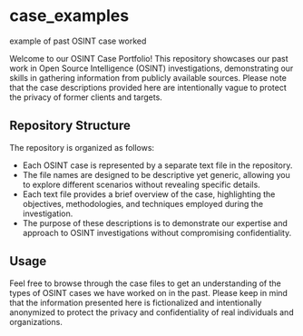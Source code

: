 # case_examples
example of past OSINT case worked

Welcome to our OSINT Case Portfolio! This repository showcases our past work in Open Source Intelligence (OSINT) investigations, demonstrating our skills in gathering information from publicly available sources. Please note that the case descriptions provided here are intentionally vague to protect the privacy of former clients and targets.

## Repository Structure

The repository is organized as follows:

- Each OSINT case is represented by a separate text file in the repository.
- The file names are designed to be descriptive yet generic, allowing you to explore different scenarios without revealing specific details.
- Each text file provides a brief overview of the case, highlighting the objectives, methodologies, and techniques employed during the investigation.
- The purpose of these descriptions is to demonstrate our expertise and approach to OSINT investigations without compromising confidentiality.

## Usage

Feel free to browse through the case files to get an understanding of the types of OSINT cases we have worked on in the past. Please keep in mind that the information presented here is fictionalized and intentionally anonymized to protect the privacy and confidentiality of real individuals and organizations.

